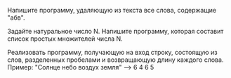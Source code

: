 Напишите программу, удаляющую из текста все слова, содержащие "абв".

Задайте натуральное число N. Напишите программу, которая составит список простых множителей числа N.

Реализовать программу, получающую на вход строку, состоящую из слов, разделенных пробелами и возвращающую длину каждого слова. Пример: "Солнце небо воздух земля" --> 6 4 6 5
